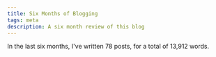 ```yaml
---
title: Six Months of Blogging
tags: meta
description: A six month review of this blog
---
```


In the last six months, I've written 78 posts, for a total of 13,912 words.
